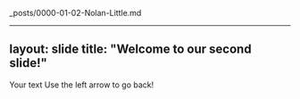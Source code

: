 _posts/0000-01-02-Nolan-Little.md

---
layout: slide
title: "Welcome to our second slide!"
---
Your text
Use the left arrow to go back!
